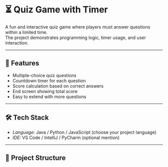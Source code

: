 # ⏳ Quiz Game with Timer

A fun and interactive quiz game where players must answer questions within a limited time.  
The project demonstrates programming logic, timer usage, and user interaction.

---

## 🚀 Features
- Multiple-choice quiz questions  
- Countdown timer for each question  
- Score calculation based on correct answers  
- End screen showing total score  
- Easy to extend with more questions  

---

## 🛠 Tech Stack
- *Language:* Java / Python / JavaScript (choose your project language)  
- *IDE:* VS Code / IntelliJ / PyCharm (optional mention)  

---

## 📂 Project Structure
